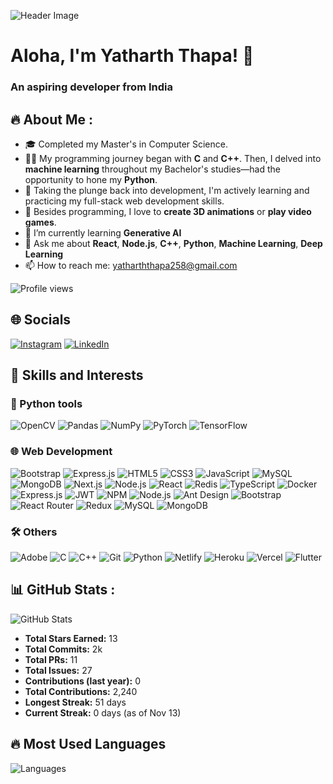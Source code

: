 ![Header Image](https://user-images.githubusercontent.com/39142850/67110554-fdea5400-f20d-11e9-834a-d459a612b7b1.gif)

# Aloha, I'm Yatharth Thapa! 👋
### An aspiring developer from India 

## 🔥 About Me :
- 🎓 Completed my Master's in Computer Science.
- 👩‍💻 My programming journey began with **C** and **C++**. Then, I delved into **machine learning** throughout my Bachelor's studies—had the opportunity to hone my **Python**.
- 🌱 Taking the plunge back into development, I'm actively learning and practicing my full-stack web development skills.
- 🎨 Besides programming, I love to **create 3D animations** or **play video games**.
- 🌱 I’m currently learning **Generative AI**
- 💬 Ask me about **React**, **Node.js**, **C++**, **Python**, **Machine Learning**, **Deep Learning**
- 📫 How to reach me: [yatharththapa258@gmail.com](mailto:yatharththapa258@gmail.com)

![Profile views](https://komarev.com/ghpvc/?username=yatharth09&label=Profile%20views&color=0e75b6&style=flat) 

## 🌐 Socials
[![Instagram](https://img.shields.io/badge/Instagram-%23E4405F.svg?logo=instagram&logoColor=white)](https://instagram.com/yourusername) 
[![LinkedIn](https://img.shields.io/badge/LinkedIn-%230077B5.svg?logo=linkedin&logoColor=white)](https://www.linkedin.com/in/yatharththapa) 

## 🔧 Skills and Interests

### 🐍 Python tools
![OpenCV](https://img.shields.io/badge/OpenCV-%23FFBB00.svg?style=flat&logo=opencv&logoColor=white)
![Pandas](https://img.shields.io/badge/Pandas-%23150458.svg?style=flat&logo=pandas&logoColor=white)
![NumPy](https://img.shields.io/badge/NumPy-%23013243.svg?style=flat&logo=numpy&logoColor=white)
![PyTorch](https://img.shields.io/badge/PyTorch-%23EE4C2C.svg?style=flat&logo=pytorch&logoColor=white)
![TensorFlow](https://img.shields.io/badge/TensorFlow-%23FF6F00.svg?style=flat&logo=tensorflow&logoColor=white)

### 🌐 Web Development
![Bootstrap](https://img.shields.io/badge/Bootstrap-%23563D7C.svg?style=flat&logo=bootstrap&logoColor=white)
![Express.js](https://img.shields.io/badge/Express.js-%23404D59.svg?style=flat&logo=express&logoColor=white)
![HTML5](https://img.shields.io/badge/HTML5-%23E34F26.svg?style=flat&logo=html5&logoColor=white)
![CSS3](https://img.shields.io/badge/CSS3-%231572B6.svg?style=flat&logo=css3&logoColor=white)
![JavaScript](https://img.shields.io/badge/JavaScript-%23F7DF1E.svg?style=flat&logo=javascript&logoColor=black)
![MySQL](https://img.shields.io/badge/MySQL-%234479A1.svg?style=flat&logo=mysql&logoColor=white)
![MongoDB](https://img.shields.io/badge/MongoDB-%2347A248.svg?style=flat&logo=mongodb&logoColor=white)
![Next.js](https://img.shields.io/badge/Next.js-%23000000.svg?style=flat&logo=nextdotjs&logoColor=white)
![Node.js](https://img.shields.io/badge/Node.js-%23339933.svg?style=flat&logo=nodedotjs&logoColor=white)
![React](https://img.shields.io/badge/React-%2361DAFB.svg?style=flat&logo=react&logoColor=black)
![Redis](https://img.shields.io/badge/Redis-%23DC382D.svg?style=flat&logo=redis&logoColor=white)
![TypeScript](https://img.shields.io/badge/TypeScript-%23007ACC.svg?style=flat&logo=typescript&logoColor=white)
![Docker](https://img.shields.io/badge/Docker-%232496ED.svg?style=flat&logo=docker&logoColor=white)
![Express.js](https://img.shields.io/badge/Express.js-%23404D59.svg?style=flat&logo=express&logoColor=white)
![JWT](https://img.shields.io/badge/JWT-%23000000.svg?style=flat&logo=json-web-tokens&logoColor=white)
![NPM](https://img.shields.io/badge/NPM-%23CB3837.svg?style=flat&logo=npm&logoColor=white)
![Node.js](https://img.shields.io/badge/Node.js-%23339933.svg?style=flat&logo=node.js&logoColor=white)
![Ant Design](https://img.shields.io/badge/AntDesign-%230170FE.svg?style=flat&logo=ant-design&logoColor=white)
![Bootstrap](https://img.shields.io/badge/Bootstrap-%23563D7C.svg?style=flat&logo=bootstrap&logoColor=white)
![React Router](https://img.shields.io/badge/ReactRouter-%23CA4245.svg?style=flat&logo=react-router&logoColor=white)
![Redux](https://img.shields.io/badge/Redux-%23764ABC.svg?style=flat&logo=redux&logoColor=white)
![MySQL](https://img.shields.io/badge/MySQL-%234479A1.svg?style=flat&logo=mysql&logoColor=white)
![MongoDB](https://img.shields.io/badge/MongoDB-%2347A248.svg?style=flat&logo=mongodb&logoColor=white)

### 🛠 Others
![Adobe](https://img.shields.io/badge/Adobe-%23FF0000.svg?style=flat&logo=adobe&logoColor=white)
![C](https://img.shields.io/badge/C-%2300599C.svg?style=flat&logo=c&logoColor=white)
![C++](https://img.shields.io/badge/C++-%2300599C.svg?style=flat&logo=c%2B%2B&logoColor=white)
![Git](https://img.shields.io/badge/Git-%23F05032.svg?style=flat&logo=git&logoColor=white)
![Python](https://img.shields.io/badge/Python-%2314354C.svg?style=flat&logo=python&logoColor=white)
![Netlify](https://img.shields.io/badge/Netlify-%2300C7B7.svg?style=flat&logo=netlify&logoColor=white)
![Heroku](https://img.shields.io/badge/Heroku-%23430098.svg?style=flat&logo=heroku&logoColor=white)
![Vercel](https://img.shields.io/badge/Vercel-%23000000.svg?style=flat&logo=vercel&logoColor=white)
![Flutter](https://img.shields.io/badge/Flutter-%2302569B.svg?style=flat&logo=flutter&logoColor=white)

## 📊 GitHub Stats :
![GitHub Stats](https://github-readme-stats.vercel.app/api?username=yatharth09&show_icons=true&theme=dark)

- **Total Stars Earned:** 13
- **Total Commits:** 2k
- **Total PRs:** 11
- **Total Issues:** 27
- **Contributions (last year):** 0
- **Total Contributions:** 2,240
- **Longest Streak:** 51 days
- **Current Streak:** 0 days (as of Nov 13)

## 🔥 Most Used Languages
![Languages](https://github-readme-stats.vercel.app/api/top-langs/?username=yatharth09&layout=compact&theme=dark)


<!--
**yatharth09/yatharth09** is a ✨ _special_ ✨ repository because its `README.md` (this file) appears on your GitHub profile.

Here are some ideas to get you started:

- 🔭 I’m currently working on ...
- 🌱 I’m currently learning ...
- 👯 I’m looking to collaborate on ...
- 🤔 I’m looking for help with ...
- 💬 Ask me about ...
- 📫 How to reach me: ...
- 😄 Pronouns: ...
- ⚡ Fun fact: ...
-->
